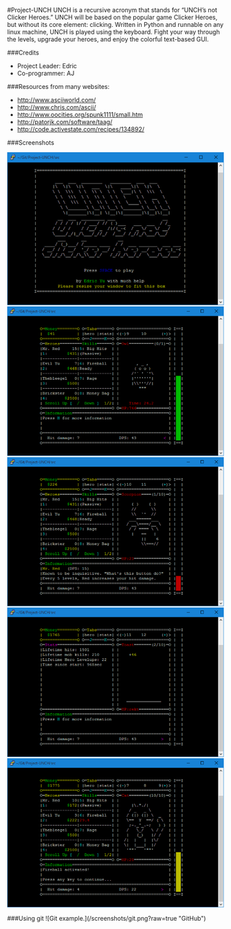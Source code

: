 #Project-UNCH
UNCH is a recursive acronym that stands for “UNCH’s not Clicker Heroes.” UNCH will be based on the popular game Clicker Heroes, but without its core element: clicking. Written in Python and runnable on any linux machine, UNCH is played using the keyboard. Fight your way through the levels, upgrade your heroes, and enjoy the colorful text-based GUI.

###Credits
- Project Leader: Edric
- Co-programmer: AJ

###Resources from many websites:
- http://www.asciiworld.com/
- http://www.chris.com/ascii/
- http://www.oocities.org/spunk1111/small.htm
- http://patorjk.com/software/taag/
- http://code.activestate.com/recipes/134892/

###Screenshots
<p align="center">
<img src="/screenshots/title.png?raw=true" 			alt="The title screen of Project-UNCH." 		title="Title Screen">
<img src="/screenshots/boss.png?raw=true"	 		alt="A preview of a boss and its timer." 		title="Boss">
<img src="/screenshots/information.png?raw=true" 	alt="The help and information system." 			title="Information System">
<img src="/screenshots/statistics.png?raw=true"		alt="Some simple statistics in the stats tab." 	title="Statistics">
<img src="/screenshots/skills.png?raw=true" 		alt="A skill  called fireball being used." 		title="Skills">
</p>
###Using git
![Git example.](/screenshots/git.png?raw=true "GitHub")